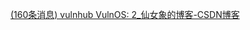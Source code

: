 [(160条消息) vulnhub VulnOS: 2_仙女象的博客-CSDN博客](https://blog.csdn.net/elephantxiang/article/details/121643471)



